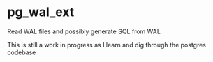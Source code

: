 # pg_wal_ext
Read WAL files and possibly generate SQL from WAL

This is still a work in progress as I learn and dig through the postgres codebase
